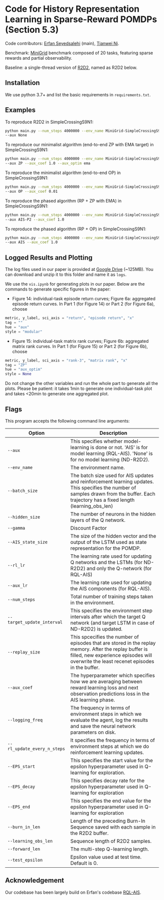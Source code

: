 # Code for History Representation Learning in Sparse-Reward POMDPs (Section 5.3)

Code contributors: [Erfan Seyedsalehi](https://openreview.net/profile?id=~Erfan_Seyedsalehi2) (main), [Tianwei Ni](https://twni2016.github.io/).

Benchmark: [MiniGrid](https://minigrid.farama.org/environments/minigrid/
) benchmark composed of 20 tasks, featuring sparse rewards and partial observability.

Baseline: a single-thread version of [R2D2](https://openreview.net/forum?id=r1lyTjAqYX), named as R2D2 below.


## Installation

We use python 3.7+ and list the basic requirements in `requirements.txt`.


## Examples

To reproduce R2D2 in SimpleCrossingS9N1: 
```bash
python main.py --num_steps 4000000 --env_name MiniGrid-SimpleCrossingS9N1-v0  \
--aux None
```

To reproduce our minimalist algorithm (end-to-end ZP with EMA target) in SimpleCrossingS9N1: 
```bash
python main.py --num_steps 4000000 --env_name MiniGrid-SimpleCrossingS9N1-v0  \
--aux ZP --aux_coef 1.0 --aux_optim ema
```

To reproduce the minimalist algorithm (end-to-end OP) in SimpleCrossingS9N1: 
```bash
python main.py --num_steps 4000000 --env_name MiniGrid-SimpleCrossingS9N1-v0  \
--aux OP --aux_coef 0.01
```

To reproduce the phased algorithm (RP + ZP with EMA) in SimpleCrossingS9N1: 
```bash
python main.py --num_steps 4000000 --env_name MiniGrid-SimpleCrossingS9N1-v0  \
--aux AIS-P2 --aux_coef 1.0
```

To reproduce the phased algorithm (RP + OP) in SimpleCrossingS9N1: 
```bash
python main.py --num_steps 4000000 --env_name MiniGrid-SimpleCrossingS9N1-v0  \
--aux AIS --aux_coef 1.0
```

## Logged Results and Plotting

The log files used in our paper is provided at [Google Drive](https://drive.google.com/file/d/1abVEBh7hrk9kdPjzsENR30Tih80iU5Qb/view?usp=sharing) (~125MB). You can download and unzip it to this folder and name it as `logs`.

We use the `vis.ipynb` for generating plots in our paper. Below are the commands to generate specific figures in the paper:
- Figure 14: individual-task episode return curves; Figure 6a: aggregated episode return curves. In Part 1 (for Figure 14) or Part 2 (for Figure 6a), choose
```python
metric, y_label, sci_axis = "return", "episode return", "x"
tag = ""
hue = "aux"
style = "modular"
```
- Figure 15: individual-task matrix rank curves; Figure 6b: aggregated matrix rank curves. In Part 1 (for Figure 15) or Part 2 (for Figure 6b), choose
```python
metric, y_label, sci_axis = "rank-3", "matrix rank", "x"
tag = "ZP" 
hue = "aux_optim"
style = None
```
Do not change the other variables and run the whole part to generate all the plots. Please be patient: it takes 1min to generate one individual-task plot and takes <20min to generate one aggregated plot.

## Flags

This program accepts the following command line arguments:

| Option          | Description |
| --------------- | ----------- |
| `--aux` |  This specifies whether model-learning is done or not. 'AIS' is for model learning (RQL-AIS). 'None' is for no model learning (ND-R2D2). |
| `--env_name` | The environment name.  |
| `--batch_size` | The batch size used for AIS updates and reinforcement learning updates. This specifies the number of samples drawn from the buffer. Each trajectory has a fixed length (learning_obs_len) |
| `--hidden_size` | The number of neurons in the hidden layers of the Q network. |
| `--gamma` | Discount Factor |
| `--AIS_state_size` | The size of the hidden vector and the output of the LSTM used as state representation for the POMDP. |
| `--rl_lr` | The learning rate used for updating Q networks and the LSTMs (for ND-R2D2) and only the Q-network (for RQL-AIS) |
| `--aux_lr` | The learning rate used for updating the AIS components (for RQL-AIS). |
| `--num_steps` | Total number of training steps taken in the environment.|
| `--target_update_interval` |  This specifies the environment step intervals after which the target Q network (and target LSTM in case of ND-R2D2) is updated. |
| `--replay_size` |  This spcecifies the number of episodes that are stored in the replay memory. After the replay buffer is filled, new experience episodes will overwrite the least recenet episodes in the buffer. |
| `--aux_coef` |  The hyperparameter which specifies how we are averaging between reward learning loss and next observation predictions loss in the AIS learning phase. |
| `--logging_freq` |  The frequency in terms of environment steps in which we evaluate the agent, log the results and save the neural network parameters on disk. |
| `--rl_update_every_n_steps` |  It specifies the frequency in terms of environment steps at which we do reinforcement learning updates. |
| `--EPS_start` |  This specifies the start value for the epsilon hyperparameter used in Q-learning for exploration. |
| `--EPS_decay` |  This specifies decay rate for the epsilon hyperparameter used in Q-learning for exploration |
| `--EPS_end` | This specifies the end value for the epsilon hyperparameter used in Q-learning for exploration |
| `--burn_in_len` | Length of the preceding Burn-In Sequence saved with each sample in the R2D2 buffer. |
| `--learning_obs_len` | Sequence length of R2D2 samples. |
| `--forward_len` | The multi-step Q-learning length. |
| `--test_epsilon` | Epsilon value used at test time. Default is 0. |

## Acknowledgement

Our codebase has been largely build on Erfan's codebase [RQL-AIS](https://github.com/esalehi1996/POMDP_RL).
